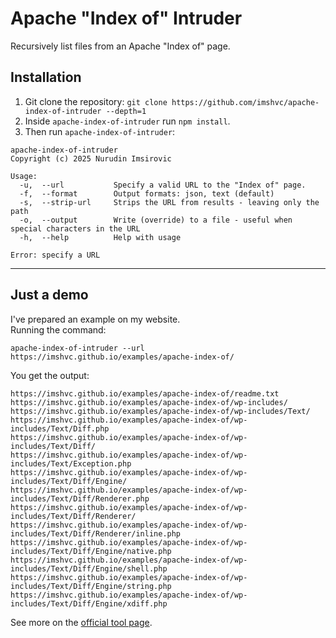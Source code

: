 # Apache "Index of" Intruder

Recursively list files from an Apache "Index of" page.

## Installation

1. Git clone the repository: `git clone https://github.com/imshvc/apache-index-of-intruder --depth=1`
2. Inside `apache-index-of-intruder` run `npm install`.
3. Then run `apache-index-of-intruder`:

```
apache-index-of-intruder
Copyright (c) 2025 Nurudin Imsirovic

Usage:
  -u,  --url           Specify a valid URL to the "Index of" page.
  -f,  --format        Output formats: json, text (default)
  -s,  --strip-url     Strips the URL from results - leaving only the path
  -o,  --output        Write (override) to a file - useful when special characters in the URL
  -h,  --help          Help with usage

Error: specify a URL
```

---

## Just a demo

I've prepared an example on my website.  
Running the command:

```
apache-index-of-intruder --url https://imshvc.github.io/examples/apache-index-of/
```

You get the output:

```
https://imshvc.github.io/examples/apache-index-of/readme.txt
https://imshvc.github.io/examples/apache-index-of/wp-includes/
https://imshvc.github.io/examples/apache-index-of/wp-includes/Text/
https://imshvc.github.io/examples/apache-index-of/wp-includes/Text/Diff.php
https://imshvc.github.io/examples/apache-index-of/wp-includes/Text/Diff/
https://imshvc.github.io/examples/apache-index-of/wp-includes/Text/Exception.php
https://imshvc.github.io/examples/apache-index-of/wp-includes/Text/Diff/Engine/
https://imshvc.github.io/examples/apache-index-of/wp-includes/Text/Diff/Renderer.php
https://imshvc.github.io/examples/apache-index-of/wp-includes/Text/Diff/Renderer/
https://imshvc.github.io/examples/apache-index-of/wp-includes/Text/Diff/Renderer/inline.php
https://imshvc.github.io/examples/apache-index-of/wp-includes/Text/Diff/Engine/native.php
https://imshvc.github.io/examples/apache-index-of/wp-includes/Text/Diff/Engine/shell.php
https://imshvc.github.io/examples/apache-index-of/wp-includes/Text/Diff/Engine/string.php
https://imshvc.github.io/examples/apache-index-of/wp-includes/Text/Diff/Engine/xdiff.php
```

See more on the [official tool page](https://imshvc.github.io/apache-index-of-intruder.html).

